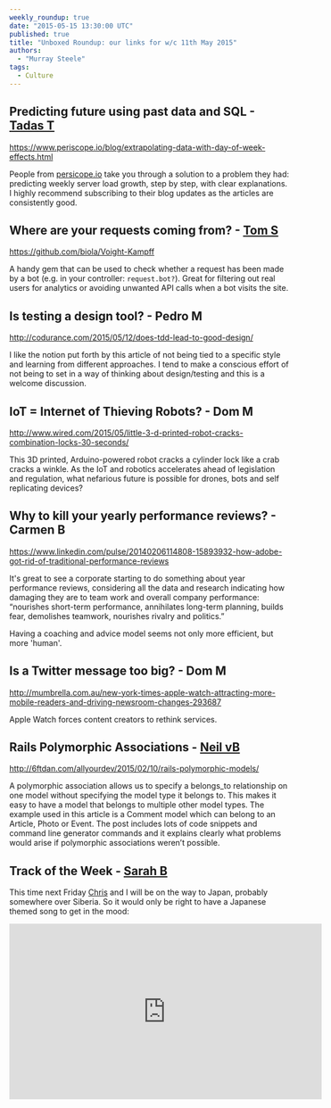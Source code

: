 ```yaml
---
weekly_roundup: true
date: "2015-05-15 13:30:00 UTC"
published: true
title: "Unboxed Roundup: our links for w/c 11th May 2015"
authors:
  - "Murray Steele"
tags:
  - Culture
---
```


## Predicting future using past data and SQL - [Tadas T](http://twitter.com/tadas_t)

https://www.periscope.io/blog/extrapolating-data-with-day-of-week-effects.html

People from [persicope.io](http://persicope.io) take you through a solution to a problem they had: predicting weekly server load growth, step by step, with clear explanations. I highly recommend subscribing to their blog updates as the articles are consistently good.

## Where are your requests coming from? - [Tom S](/people#tom-sabin)

https://github.com/biola/Voight-Kampff

A handy gem that can be used to check whether a request has been made by a bot (e.g. in your controller: ``request.bot?``). Great for filtering out real users for analytics or avoiding unwanted API calls when a bot visits the site.

## Is testing a design tool? - Pedro M

http://codurance.com/2015/05/12/does-tdd-lead-to-good-design/

I like the notion put forth by this article of not being tied to a specific style and learning from different approaches. I tend to make a conscious effort of not being to set in a way of thinking about design/testing and this is a welcome discussion.

## IoT = Internet of Thieving Robots? - Dom M

http://www.wired.com/2015/05/little-3-d-printed-robot-cracks-combination-locks-30-seconds/

This 3D printed, Arduino-powered robot cracks a cylinder lock like a crab cracks a winkle. As the IoT and robotics accelerates ahead of legislation and regulation, what nefarious future is possible for drones, bots and self replicating devices?

## Why to kill your yearly performance reviews? - Carmen B

https://www.linkedin.com/pulse/20140206114808-15893932-how-adobe-got-rid-of-traditional-performance-reviews

It's great to see a corporate starting to do something about year performance reviews, considering all the data and research indicating how damaging they are to team work and overall company performance: “nourishes short-term performance, annihilates long-term planning, builds fear, demolishes teamwork, nourishes rivalry and politics.”

Having a coaching and advice model seems not only more efficient, but more 'human'.

## Is a Twitter message too big? - Dom M

http://mumbrella.com.au/new-york-times-apple-watch-attracting-more-mobile-readers-and-driving-newsroom-changes-293687

Apple Watch forces content creators to rethink services.

## Rails Polymorphic Associations - [Neil vB](/people#neil-van-beinum)

http://6ftdan.com/allyourdev/2015/02/10/rails-polymorphic-models/

A polymorphic association allows us to specify a belongs_to relationship on one model without specifying the model type it belongs to. This makes it easy to have a model that belongs to multiple other model types. The example used in this article is a Comment model which can belong to an Article, Photo or Event. The post includes lots of code snippets and command line generator commands and it explains clearly what problems would arise if polymorphic associations weren’t possible.

## Track of the Week - [Sarah B](/people#sarah-beck)

This time next Friday [Chris](/people#chris-carter) and I will be on the way to Japan, probably somewhere over Siberia. So it would only be right to have a Japanese themed song to get in the mood:

<iframe width="560" height="315" src="https://www.youtube.com/embed/DdWZKb659K0" frameborder="0" allowfullscreen></iframe>
